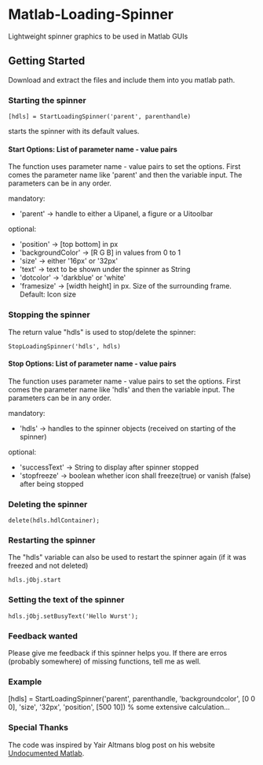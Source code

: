 # Matlab-Loading-Spinner
Lightweight spinner graphics to be used in Matlab GUIs

## Getting Started
Download and extract the files and include them into you matlab path.

### Starting the spinner
```
[hdls] = StartLoadingSpinner('parent', parenthandle)
```
starts the spinner with its default values.

#### Start Options: List of parameter name - value pairs
The function uses parameter name - value pairs to set the options. First comes the parameter name like 'parent' and then the variable input. The parameters can be in any order.

mandatory:
- 'parent'            -> handle to either a Uipanel, a figure or a Uitoolbar

optional:
- 'position'          -> [top bottom] in px
- 'backgroundColor'   -> [R G B] in values from 0 to 1
- 'size'              -> either '16px' or '32px'
- 'text'              -> text to be shown under the spinner as String
- 'dotcolor'          -> 'darkblue' or 'white'
- 'framesize'         -> [width height] in px. Size of the surrounding frame. Default: Icon size

### Stopping the spinner
The return value "hdls" is used to stop/delete the spinner: 
```
StopLoadingSpinner('hdls', hdls)
```

#### Stop Options: List of parameter name - value pairs
The function uses parameter name - value pairs to set the options. First comes the parameter name like 'hdls' and then the variable input. The parameters can be in any order.

mandatory:
- 'hdls'            -> handles to the spinner objects (received on starting of the spinner)

optional:
- 'successText'      -> String to display after spinner stopped
- 'stopfreeze'       -> boolean whether icon shall freeze(true) or vanish (false) after being stopped

### Deleting the spinner
```
delete(hdls.hdlContainer);
```
### Restarting the spinner
The "hdls" variable can also be used to restart the spinner again (if it was freezed and not deleted)
```
hdls.jObj.start
```

### Setting the text of the spinner
```
hdls.jObj.setBusyText('Hello Wurst');
```
### Feedback wanted
Please give me feedback if this spinner helps you. If there are erros (probably somewhere) of missing functions, tell me as well.

### Example
[hdls] = StartLoadingSpinner('parent', parenthandle, 'backgroundcolor', [0 0 0], 'size', '32px', 'position', [500 10])
% some extensive calculation...

### Special Thanks
The code was inspired by Yair Altmans blog post on his website [Undocumented Matlab](https://undocumentedmatlab.com/blog/animated-busy-spinning-icon).
